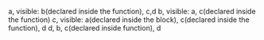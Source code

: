 a,
visible: b(declared inside the function), c,d
b,
visible: a, c(declared inside the function)
c,
visible: a(declared inside the block), c(declared inside the function), d
d,
b, c(declared inside function), d
